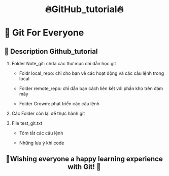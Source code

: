 <h1 align='center'> 🔥GitHub_tutorial🔥</h1>
<h1>🌱 Git For Everyone</h1>
<h2> 🔭 Description Github_tutorial</h2>

1. Folder Note_git: chứa các thư mục chỉ dẫn học git

      - Foldr local_repo: chỉ cho bạn về các hoạt động và các câu lệnh trong local
      
      - Folder remote_repo: chỉ dẫn bạn cách liên kết với phần kho trên đám mây
      
      - Folder Growm: phát triển các câu lệnh 
     
2. Các Folder còn lại để thực hành git
3. File test_git.txt

      - Tóm tắt các câu lệnh
  
      - Những lưu ý khi code

<h2 align='center'>  👯Wishing everyone a happy learning experience with Git! 👯 </h2>

 


